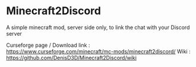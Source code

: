 # Minecraft2Discord
A simple minecraft mod, server side only, to link the chat with your Discord server

Curseforge page / Download link : https://www.curseforge.com/minecraft/mc-mods/minecraft2discord/
Wiki : https://github.com/DenisD3D/Minecraft2Discord/wiki
